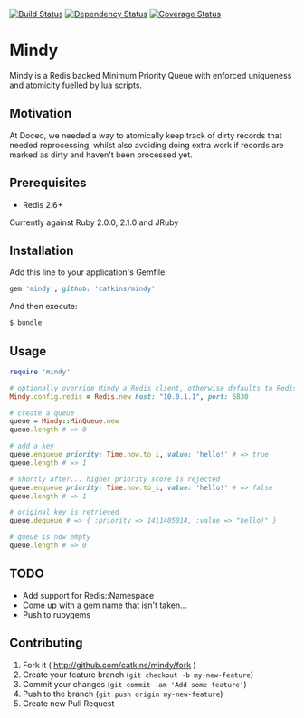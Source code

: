[![Build Status](https://travis-ci.org/catkins/mindy.svg)](https://travis-ci.org/catkins/mindy) [![Dependency Status](https://gemnasium.com/catkins/mindy.svg)](https://gemnasium.com/catkins/mindy) [![Coverage Status](https://img.shields.io/coveralls/catkins/mindy.svg)](https://coveralls.io/r/catkins/mindy)

# Mindy

Mindy is a Redis backed Minimum Priority Queue with enforced uniqueness and atomicity fuelled by lua scripts.

## Motivation

At Doceo, we needed a way to atomically keep track of dirty records that needed reprocessing, whilst also avoiding doing extra work if records are marked as dirty and haven't been processed yet.

## Prerequisites

- Redis 2.6+

Currently against Ruby 2.0.0, 2.1.0 and JRuby

## Installation

Add this line to your application's Gemfile:

```ruby
gem 'mindy', github: 'catkins/mindy'
```

And then execute:

```bash
$ bundle
```

## Usage

```ruby
require 'mindy'

# optionally override Mindy a Redis client, otherwise defaults to Redis.new
Mindy.config.redis = Redis.new host: "10.0.1.1", port: 6830

# create a queue
queue = Mindy::MinQueue.new
queue.length # => 0

# add a key
queue.enqueue priority: Time.now.to_i, value: 'hello!' # => true
queue.length # => 1

# shortly after... higher priority score is rejected
queue.enqueue priority: Time.now.to_i, value: 'hello!' # => false
queue.length # => 1

# original key is retrieved
queue.dequeue # => { :priority => 1411405014, :value => "hello!" }

# queue is now empty
queue.length # => 0

```

## TODO

- Add support for Redis::Namespace
- Come up with a gem name that isn't taken...
- Push to rubygems

## Contributing

1. Fork it ( http://github.com/catkins/mindy/fork )
2. Create your feature branch (`git checkout -b my-new-feature`)
3. Commit your changes (`git commit -am 'Add some feature'`)
4. Push to the branch (`git push origin my-new-feature`)
5. Create new Pull Request
